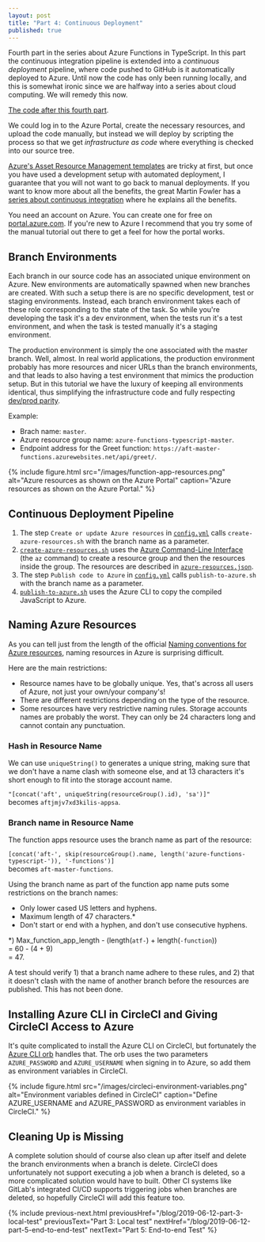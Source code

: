 ```yaml
---
layout: post
title: "Part 4: Continuous Deployment"
published: true
---
```


Fourth part in the series about Azure Functions in TypeScript. In this part the continuous integration pipeline is extended into a _continuous deployment_ pipeline, where code pushed to GitHub is it automatically deployed to Azure. Until now the code has only been running locally, and this is somewhat ironic since we are halfway into a series about cloud computing. We will remedy this now.

[The code after this fourth part](https://github.com/janaagaard75/azure-functions-typescript/tree/part-4-continuous-deployment).

We could log in to the Azure Portal, create the necessary resources, and upload the code manually, but instead we will deploy by scripting the process so that we get _infrastructure as code_ where everything is checked into our source tree.

[Azure's Asset Resource Management templates](https://docs.microsoft.com/en-us/azure/azure-resource-manager/) are tricky at first, but once you have used a development setup with automated deployment, I guarantee that you will not want to go back to manual deployments. If you want to know more about all the benefits, the great Martin Fowler has a [series about continuous integration](https://martinfowler.com/articles/continuousIntegration.html) where he explains all the benefits.

You need an account on Azure. You can create one for free on [portal.azure.com](https://portal.azure.com/). If you're new to Azure I recommend that you try some of the manual tutorial out there to get a feel for how the portal works.

## Branch Environments

Each branch in our source code has an associated unique environment on Azure. New environments are automatically spawned when new branches are created. With such a setup there is are no specific development, test or staging environments. Instead, each branch environment takes each of these role corresponding to the state of the task. So while you're developing the task it's a dev environment, when the tests run it's a test environment, and when the task is tested manually it's a staging environment.

The production environment is simply the one associated with the master branch. Well, almost. In real world applications, the production environment probably has more resources and nicer URLs than the branch environments, and that leads to also having a test environment that mimics the production setup. But in this tutorial we have the luxury of keeping all environments identical, thus simplifying the infrastructure code and fully respecting [dev/prod parity](https://12factor.net/dev-prod-parity).

Example:

- Brach name: `master`.
- Azure resource group name: `azure-functions-typescript-master`.
- Endpoint address for the Greet function: `https://aft-master-functions.azurewebsites.net/api/greet/`.

{% include figure.html
  src="/images/function-app-resources.png"
  alt="Azure resources as shown on the Azure Portal"
  caption="Azure resources as shown on the Azure Portal."
%}

## Continuous Deployment Pipeline

1. The step `Create or update Azure resources` in [`config.yml`](https://github.com/janaagaard75/azure-functions-typescript/blob/part4/.circleci/config.yml) calls `create-azure-resources.sh` with the branch name as a parameter.
2. [`create-azure-resources.sh`](https://github.com/janaagaard75/azure-functions-typescript/blob/part4/.circleci/create-azure-resources.sh) uses the [Azure Command-Line Interface](https://docs.microsoft.com/en-us/cli/azure/?view=azure-cli-latest) (the `az` command) to create a resource group and then the resources inside the group. The resources are described in [`azure-resources.json`](https://github.com/janaagaard75/azure-functions-typescript/blob/part4/.circleci/azure-resources.json).
3. The step `Publish code to Azure` in [`config.yml`](https://github.com/janaagaard75/azure-functions-typescript/blob/part4/.circleci/config.yml) calls `publish-to-azure.sh` with the branch name as a parameter.
4. [`publish-to-azure.sh`](https://github.com/janaagaard75/azure-functions-typescript/blob/part4/.circleci/publish-to-azure.sh) uses the Azure CLI to copy the compiled JavaScript to Azure.

## Naming Azure Resources

As you can tell just from the length of the official [Naming conventions for Azure resources](https://docs.microsoft.com/en-us/azure/architecture/best-practices/naming-conventions), naming resources in Azure is surprising difficult.

Here are the main restrictions:

- Resource names have to be globally unique. Yes, that's across all users of Azure, not just your own/your company's!
- There are different restrictions depending on the type of the resource.
- Some resources have very restrictive naming rules. Storage accounts names are probably the worst. They can only be 24 characters long and cannot contain any punctuation.

### Hash in Resource Name

We can use `uniqueString()` to generates a unique string, making sure that we don't have a name clash with someone else, and at 13 characters it's short enough to fit into the storage account name.

`"[concat('aft', uniqueString(resourceGroup().id), 'sa')]"`
<br>becomes `aftjmjv7xd3kilis-appsa`.

### Branch name in Resource Name

The function apps resource uses the branch name as part of the resource:

`[concat('aft-', skip(resourceGroup().name, length('azure-functions-typescript-')), '-functions')]`
<br>becomes `aft-master-functions`.

Using the branch name as part of the function app name puts some restrictions on the branch names:

- Only lower cased US letters and hyphens.
- Maximum length of 47 characters.\*
- Don't start or end with a hyphen, and don't use consecutive hyphens.

\*) Max_function_app_length - (length(`atf-`) + length(`-function`))
<br>= 60 - (4 + 9)
<br>= 47.

A test should verify 1) that a branch name adhere to these rules, and 2) that it doesn't clash with the name of another branch before the resources are published. This has not been done.

## Installing Azure CLI in CircleCI and Giving CircleCI Access to Azure

It's quite complicated to install the Azure CLI on CircleCI, but fortunately the [Azure CLI orb](https://circleci.com/orbs/registry/orb/circleci/azure-cli) handles that. The orb uses the two parameters `AZURE_PASSWORD` and `AZURE_USERNAME` when signing in to Azure, so add them as environment variables in CircleCI.

{% include figure.html
  src="/images/circleci-environment-variables.png"
  alt="Environment variables defined in CircleCI"
  caption="Define AZURE_USERNAME and AZURE_PASSWORD as environment variables in CircleCI."
%}

## Cleaning Up is Missing

A complete solution should of course also clean up after itself and delete the branch environments when a branch is delete. CircleCI does unfortunately not support executing a job when a branch is deleted, so a more complicated solution would have to built. Other CI systems like GitLab's integrated CI/CD supports triggering jobs when branches are deleted, so hopefully CircleCI will add this feature too.

{% include previous-next.html
  previousHref="/blog/2019-06-12-part-3-local-test"
  previousText="Part 3: Local test"
  nextHref="/blog/2019-06-12-part-5-end-to-end-test"
  nextText="Part 5: End-to-end Test"
%}
